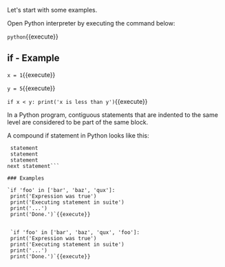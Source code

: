 

Let's start with some examples.

Open Python interpreter by executing the command below:

`python`{{execute}} 

## if - Example

`x = 1`{{execute}}

`y = 5`{{execute}}

`if x < y:
 print('x is less than y')`{{execute}}

In a Python program, contiguous statements that are indented to the same level are considered to be part of the same block.

A compound if statement in Python looks like this:

```if expr:
 statement
 statement
 statement
next statement```

### Examples

`if 'foo' in ['bar', 'baz', 'qux']:
 print('Expression was true')
 print('Executing statement in suite')
 print('...')
 print('Done.')`{{execute}}


 `if 'foo' in ['bar', 'baz', 'qux', 'foo']:
 print('Expression was true')
 print('Executing statement in suite')
 print('...')
 print('Done.')`{{execute}}




